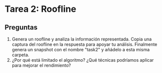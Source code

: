 # Tarea 2: Roofline
## Preguntas
1. Genera un roofline y analiza la información representada. Copia una captura del roofline en la respuesta
para apoyar tu análisis. Finalmente genera un snapshot con el nombre "task2" y añádelo a esta misma carpeta.
2. ¿Por qué está limitado el algoritmo? ¿Qué técnicas podríamos aplicar para mejorar el rendimiento?